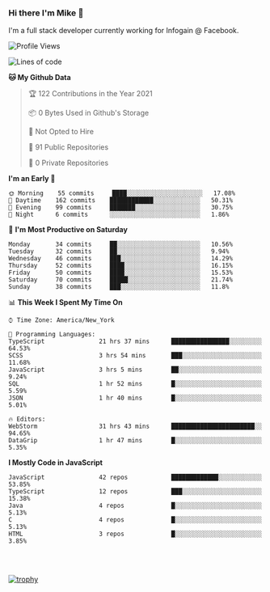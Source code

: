 ### Hi there I'm Mike 👋
I'm a full stack developer currently working for Infogain @ Facebook.

<!--START_SECTION:waka-->
![Profile Views](http://img.shields.io/badge/Profile%20Views-0-blue)

![Lines of code](https://img.shields.io/badge/From%20Hello%20World%20I%27ve%20Written-1.2%20million%20lines%20of%20code-blue)

**🐱 My Github Data** 

> 🏆 122 Contributions in the Year 2021
 > 
> 📦 0 Bytes Used in Github's Storage 
 > 
> 🚫 Not Opted to Hire
 > 
> 📜 91 Public Repositories 
 > 
> 🔑 0 Private Repositories  
 > 
**I'm an Early 🐤** 

```text
🌞 Morning    55 commits     ████░░░░░░░░░░░░░░░░░░░░░   17.08% 
🌆 Daytime    162 commits    ████████████░░░░░░░░░░░░░   50.31% 
🌃 Evening    99 commits     ███████░░░░░░░░░░░░░░░░░░   30.75% 
🌙 Night      6 commits      ░░░░░░░░░░░░░░░░░░░░░░░░░   1.86%

```
📅 **I'm Most Productive on Saturday** 

```text
Monday       34 commits     ██░░░░░░░░░░░░░░░░░░░░░░░   10.56% 
Tuesday      32 commits     ██░░░░░░░░░░░░░░░░░░░░░░░   9.94% 
Wednesday    46 commits     ███░░░░░░░░░░░░░░░░░░░░░░   14.29% 
Thursday     52 commits     ████░░░░░░░░░░░░░░░░░░░░░   16.15% 
Friday       50 commits     ████░░░░░░░░░░░░░░░░░░░░░   15.53% 
Saturday     70 commits     █████░░░░░░░░░░░░░░░░░░░░   21.74% 
Sunday       38 commits     ███░░░░░░░░░░░░░░░░░░░░░░   11.8%

```


📊 **This Week I Spent My Time On** 

```text
⌚︎ Time Zone: America/New_York

💬 Programming Languages: 
TypeScript               21 hrs 37 mins      ████████████████░░░░░░░░░   64.53% 
SCSS                     3 hrs 54 mins       ███░░░░░░░░░░░░░░░░░░░░░░   11.68% 
JavaScript               3 hrs 5 mins        ██░░░░░░░░░░░░░░░░░░░░░░░   9.24% 
SQL                      1 hr 52 mins        █░░░░░░░░░░░░░░░░░░░░░░░░   5.59% 
JSON                     1 hr 40 mins        █░░░░░░░░░░░░░░░░░░░░░░░░   5.01%

🔥 Editors: 
WebStorm                 31 hrs 43 mins      ███████████████████████░░   94.65% 
DataGrip                 1 hr 47 mins        █░░░░░░░░░░░░░░░░░░░░░░░░   5.35%

```

**I Mostly Code in JavaScript** 

```text
JavaScript               42 repos            █████████████░░░░░░░░░░░░   53.85% 
TypeScript               12 repos            ███░░░░░░░░░░░░░░░░░░░░░░   15.38% 
Java                     4 repos             █░░░░░░░░░░░░░░░░░░░░░░░░   5.13% 
C                        4 repos             █░░░░░░░░░░░░░░░░░░░░░░░░   5.13% 
HTML                     3 repos             █░░░░░░░░░░░░░░░░░░░░░░░░   3.85%

```



<!--END_SECTION:waka-->

##### &nbsp;
[![trophy](https://github-profile-trophy.vercel.app/?username=uptonm&theme=dracula)](https://github.com/ryo-ma/github-profile-trophy)
